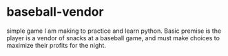 # baseball-vendor
simple game I am making to practice and learn python. Basic premise is the player is a vendor of snacks at a baseball game, and must make choices to maximize their profits for the night. 
